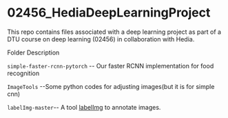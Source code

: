# 02456_HediaDeepLearningProject

This repo contains files associated with a deep learning project as part of a DTU course on deep learning (02456) in collaboration with Hedia.

Folder Description 

`simple-faster-rcnn-pytorch` -- Our faster RCNN implementation for food recognition

`ImageTools` --Some python codes for adjusting images(but it is for simple cnn)

`labelImg-master`-- A tool [labelImg](https://github.com/tzutalin/labelImg) to annotate images.  
